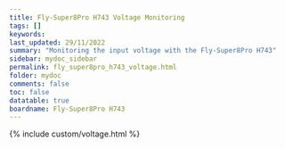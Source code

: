 ```yaml
---
title: Fly-Super8Pro H743 Voltage Monitoring
tags: []
keywords: 
last_updated: 29/11/2022
summary: "Monitoring the input voltage with the Fly-Super8Pro H743"
sidebar: mydoc_sidebar
permalink: fly_super8pro_h743_voltage.html
folder: mydoc
comments: false
toc: false
datatable: true
boardname: Fly-Super8Pro H743
---
```


{% include custom/voltage.html %}  